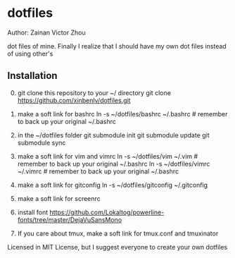 dotfiles
========
Author: Zainan Victor Zhou

dot files of mine. Finally I realize that I should have my own dot files instead of using other's

## Installation
0. git clone this repository to your ~/ directory
    git clone https://github.com/xinbenlv/dotfiles.git
1. make a soft link for bashrc
    ln -s ~/dotfiles/bashrc ~/.bashrc # remember to back up your original ~/.bashrc

2. in the ~/dotfiles folder
    git submodule init
    git submodule update
    git submodule sync
3. make a soft link for vim and vimrc
    ln -s ~/dotfiles/vim ~/.vim # remember to back up your original ~/.bashrc
    ln -s ~/dotfiles/vimrc ~/.vimrc # remember to back up your original ~/.bashrc
4. make a soft link for gitconfig
    ln -s ~/dotfiles/gitconfig ~/.gitconfig
5. make a soft link for screenrc

6. install font
https://github.com/Lokaltog/powerline-fonts/tree/master/DejaVuSansMono

7. If you care about tmux, make a soft link for tmux.conf and tmuxinator

Licensed in MIT License, but I suggest everyone to create your own dotfiles



